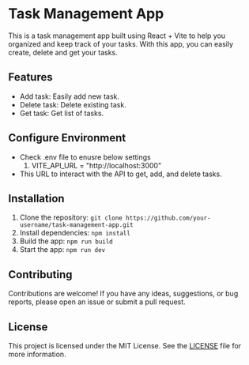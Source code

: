 # Task Management App

This is a task management app built using React + Vite to help you organized and keep track of your tasks. With this app, you can easily create, delete and get your tasks.

## Features

- Add task: Easily add new task.
- Delete task: Delete existing task.
- Get task: Get list of tasks.


## Configure Environment

- Check .env file to enusre below settings
    1. VITE_API_URL = "http://localhost:3000"
- This URL to interact with the API to get, add, and delete tasks.

## Installation

1. Clone the repository: `git clone https://github.com/your-username/task-management-app.git`
2. Install dependencies: `npm install`
3. Build the app: `npm run build`
4. Start the app: `npm run dev`

## Contributing

Contributions are welcome! If you have any ideas, suggestions, or bug reports, please open an issue or submit a pull request.

## License

This project is licensed under the MIT License. See the [LICENSE](LICENSE) file for more information.
